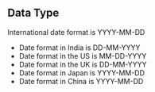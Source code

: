 ## Data Type

International date format is YYYY-MM-DD

<!-- In table format it will look better/ -->

- Date format in India is DD-MM-YYYY
- Date format in the US is MM-DD-YYYY
- Date format in the UK is DD-MM-YYYY
- Date format in Japan is YYYY-MM-DD
- Date format in China is YYYY-MM-DD